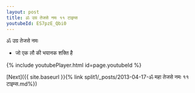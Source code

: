 ```yaml
---
layout: post
title: ॐ उग्र तेजसे नमः ११ टाइम्स
youtubeId: ES7pzE_Qbi0
---
```

 
 
 ॐ उग्र तेजसे नमः  
 
 -  जो एक लौ की भयानक शक्ति है 
 
  
 
  
 
 
 
 
 
 


{% include youtubePlayer.html id=page.youtubeId %}
 
[Next]({{ site.baseurl }}{% link  split1/_posts/2013-04-17-ॐ महा तेजसे नमः ११ टाइम्स.md%})
 
